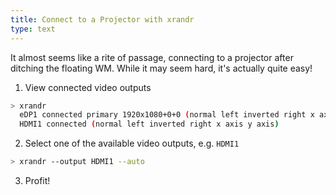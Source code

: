 ```yaml
---
title: Connect to a Projector with xrandr
type: text
---
```

It almost seems like a rite of passage, connecting to a projector after ditching the floating WM.
While it may seem hard, it's actually quite easy!

1. View connected video outputs
```sh
> xrandr
  eDP1 connected primary 1920x1080+0+0 (normal left inverted right x axis y axis) 310mm x 170mm
  HDMI1 connected (normal left inverted right x axis y axis)
```

2. Select one of the available video outputs, e.g. `HDMI1`
```sh
> xrandr --output HDMI1 --auto
```

3. Profit!